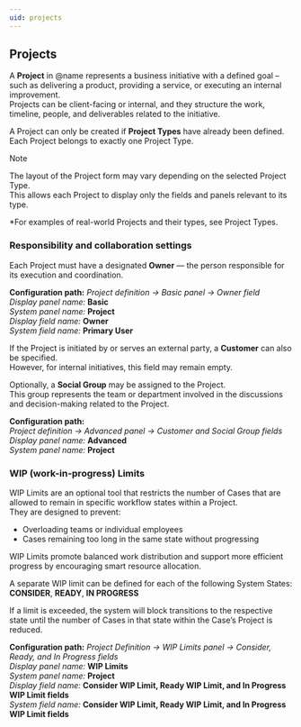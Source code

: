 ```yaml
---
uid: projects
---
```


## Projects

A **Project** in @name represents a business initiative with a defined goal – such as delivering a product, providing a service, or executing an internal improvement.  
Projects can be client-facing or internal, and they structure the work, timeline, people, and deliverables related to the initiative.

A Project can only be created if **Project Types** have already been defined.  
Each Project belongs to exactly one Project Type.

> [!Note]
> The layout of the Project form may vary depending on the selected Project Type.  
> This allows each Project to display only the fields and panels relevant to its type.  
>  
*For examples of real-world Projects and their types, see Project Types.


### Responsibility and collaboration settings

Each Project must have a designated **Owner** — the person responsible for its execution and coordination.

**Configuration path:** *Project definition → Basic panel → Owner field*  
*Display panel name:* **Basic**  
*System panel name:* **Project**  
*Display field name:* **Owner**  
*System field name:* **Primary User**

If the Project is initiated by or serves an external party, a **Customer** can also be specified.  
However, for internal initiatives, this field may remain empty.

Optionally, a **Social Group** may be assigned to the Project.  
This group represents the team or department involved in the discussions and decision-making related to the Project.

**Configuration path:**  
*Project definition → Advanced panel → Customer and Social Group fields*  
*Display panel name:* **Advanced**  
*System panel name:* **Project**


### WIP (work-in-progress) Limits

WIP Limits are an optional tool that restricts the number of Cases that are allowed to remain in specific workflow states within a Project.  
They are designed to prevent:

- Overloading teams or individual employees  
- Cases remaining too long in the same state without progressing

WIP Limits promote balanced work distribution and support more efficient progress by encouraging smart resource allocation.

A separate WIP limit can be defined for each of the following System States:  
**CONSIDER**, **READY**, **IN PROGRESS**

If a limit is exceeded, the system will block transitions to the respective state until the number of Cases in that state within the Case’s Project is reduced.

**Configuration path:** *Project Definition → WIP Limits panel → Consider, Ready, and In Progress fields*  
*Display panel name:* **WIP Limits**  
*System panel name:* **Project**  
*Display field name:* **Consider WIP Limit, Ready WIP Limit, and In Progress WIP Limit fields**  
*System field name:* **Consider WIP Limit, Ready WIP Limit, and In Progress WIP Limit fields**
